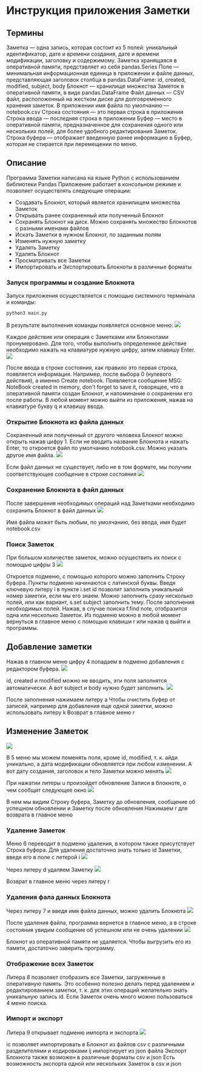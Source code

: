 # Инструкция приложения Заметки
## Термины
Заметка — одна запись, которая состоит из 5 полей: уникальный идентификатор, дате и времени создания, дате и времени модификации, заголовку и содержимому. Заметка хранящаяся в оперативной памяти, представляет из себя pandas.Series
Поле — минимальная информационная единица в приложении и файле данных, представляющая заголовок столбца в pandas.DataFrame: id, created, modified, subject, body
Блокнот — хранилище множества Заметок в оперативной памяти, в виде pandas.DataFrame
Файл данных — CSV файл, расположенный на жестком диске для долговременного хранения заметок. В приложении имя файла по умолчанию — notebook.csv
Строка состояния — это первая строка в приложении
Строка ввода — последняя строка в приложении
Буфер — место в оперативной памяти, предназначенное для сохранения одного или нескольких полей, для более удобного редактирования Заметок.
Строка буфера — отображает введенную ранее информацию в Буфер, которая не стирается при перемещении по меню.
## Описание
Программа Заметки написана на языке Python с использованием библиотеки Pandas
Приложение работает в консольном режиме и позволяет осуществлять следующие операции:
- Создавать Блокнот, который является хранилищем множества Заметок
- Открывать ранее сохраненный или полученный Блокнот
- Сохранять Блокнот на диск. Можно сохранять множество Блокнотов с разными именами файлов
- Искать Заметки в нужном Блокнот, по заданным полям
- Изменять нужную заметку
- Удалять Заметку
- Удалять Блокнот
- Просматривать все Заметки
- Импортировать и Экспортировать Блокноты в различные форматы
### Запуск программы и создание Блокнота
Запуск приложения осуществляется с помощью системного терминала и команды:
```
python3 main.py
```
В результате выполнения команды появляется основное меню:
<img src=pics/01.png>

Каждое действие или операция с Заметками или Блокнотами пронумеровано. Для того, чтобы выполнить определенное действие необходимо нажать на клавиатуре нужную цифру, затем клавишу Enter.
<img src=pics/02.png>

После ввода в строке состояния, как правило это первая строка, появляется информация. 
Например, после выбора 0 (нулевого действия), а именно Create notebook. Появляется сообщение MSG: NoteBook created in memory, don't forget to save it, говорящее, что в оперативной памяти создан Блокнот, и напоминание о сохранении его после работы.
В любой момент можно выйти из приложения, нажав на клавиатуре букву q и клавишу ввода.
### Открытие Блокнота из файла данных
Сохраненный или полученный от другого человека Блокнот можно открыть нажав цифру 1.
Если не вводить название Блокнота и нажать Enter, то откроется файл по умолчанию notebook.csv. Можно указать другое имя файла.
<img src=pics/11.png>

Если файл данных не существует, либо не в том формате, мы получим соответствующее сообщение в строке состояния
<img src=pics/12.png>

### Сохранение Блокнота в файл данных
После завершения необходимых операций над Заметками необходимо сохранить Блокнот в файл данных
<img src=pics/21.png>

Имя файла может быть любым, по умолчанию, без ввода, имя будет notebook.csv
### Поиск Заметок
При большом количестве заметок, можно осуществить их поиск с помощью цифры 3
<img src=pics/31.png>

Откроется подменю, с помощью которого можно заполнить Строку буфера.
Пункты подменю начинаются с латинской буквы. Введя ключевую литеру i в пункте i.set id позволит заполнить уникальный номер заметки, если мы его знаем. Можно заполнить сразу несколько полей, или как вариант, s.set subject заполнить тему. После заполнения необходимых полей. Нажав, в случае поиска f.find note, отобразится одна или несколько Заметок.
Из подменю можно в любой момент вернуться в главное меню с помощью клавиши r или нажав q выйти и программы.
## Добавление заметки
Нажав в главном меню цифру 4 попадаем в подменю добавления с редактором буфера. 
<img src=pics/41.png>

id, created и modified можно не вводить, эти поля заполнятся автоматически.
А вот subject и body нужно будет заполнить.
<img src=pics/42.png>

После заполнения нажимаем литеру a
Чтобы очистить буфер от записей, например для добавления еще одной заметки, можно использовать литеру k
Возврат в главное меню r
## Изменение Заметок
<img src=pics/51.png>

В 5 меню мы можем поменять поля, кроме id, modified, т. к. айди уникально, а дата модификации обновляется при любом изменении. А вот дату создания, заголовок и тело Заметки можно менять
<img src=pics/52.png>

При нажатии литеры u произойдет обновление Записи в блокноте, о чем сообщит следующее окно
<img src=pics/53.png>

В нем мы видим Строку буфера, Заметку до обновления, сообщение об успешном обновлении и Заметку после обновления
Нажимаем r для возврата в главное меню
### Удаление Заметок
Меню 6 переводит в подменю удаления, в котором также присутствует Строка буфера.
Для удаления достаточно знать только id Заметки, введя его в поле с летерой i
<img src=pics/61.png>

Через литеру d удаляем Заметку
<img src=pics/62.png>

Возврат в главное меню через литеру r
### Удаления фала данных Блокнота
Через литеру 7 и введя имя файла данных, можно удалить Блокнота
<img src=pics/71.png>

После удаления файла, программа вернется в главное меню, а в строке состояния увидим сообщение об успешном или не очень удалении
<img src=pics/72.png>

Блокнот из оперативной памяти не удаляется. Чтобы выгрузить его из памяти, достаточно заверить программу.
### Отображение всех Заметок
Литера 8 позволяет отобразить все Заметки, загруженные в оперативную память.
Это особенно полезно делать перед удалением и редактированием заметки, т. к. для этих операций желательно знать уникальную запись id. Если Заметок очень много можно пользоваться 4 меню поиска.
### Импорт и экспорт
Литера 9 открывает подменю импорта и экспорта
<img src=pics/91.png>

ic позволяет импортировать в Блокнот из файлов csv с различными разделителями и кодировками
ij импортирует из json файла
Экспорт Блокнота также возможен в различные форматы csv и json
Есть возможность экспорта одной или нескольких Заметок в csv и json